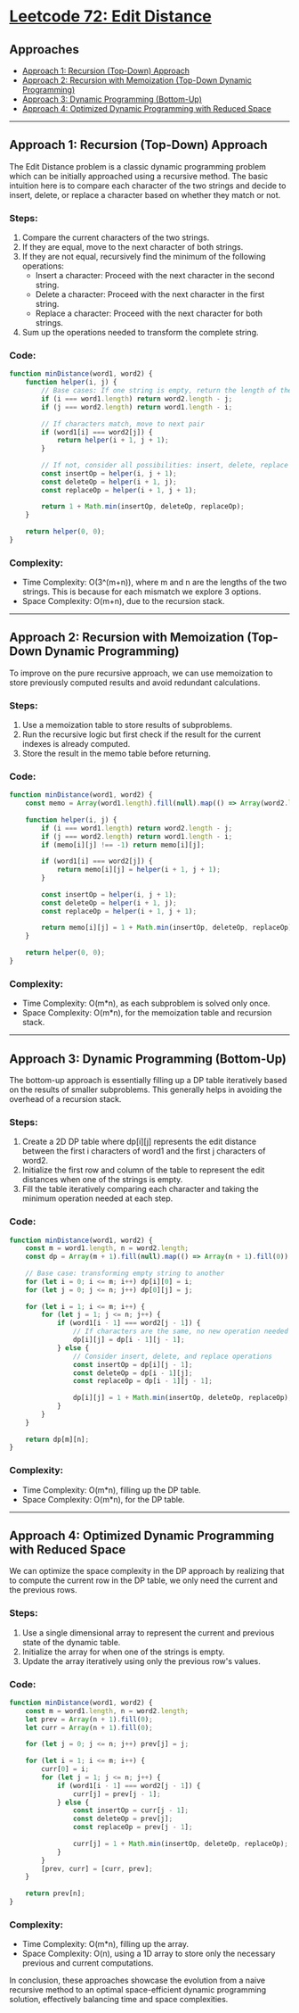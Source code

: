 # [Leetcode 72: Edit Distance](https://leetcode.com/problems/edit-distance/)

## Approaches
- [Approach 1: Recursion (Top-Down) Approach](#approach-1-recursion-top-down-approach)
- [Approach 2: Recursion with Memoization (Top-Down Dynamic Programming)](#approach-2-recursion-with-memoization-top-down-dynamic-programming)
- [Approach 3: Dynamic Programming (Bottom-Up)](#approach-3-dynamic-programming-bottom-up)
- [Approach 4: Optimized Dynamic Programming with Reduced Space](#approach-4-optimized-dynamic-programming-with-reduced-space)

---

## Approach 1: Recursion (Top-Down) Approach
The Edit Distance problem is a classic dynamic programming problem which can be initially approached using a recursive method. The basic intuition here is to compare each character of the two strings and decide to insert, delete, or replace a character based on whether they match or not.

### Steps:
1. Compare the current characters of the two strings.
2. If they are equal, move to the next character of both strings.
3. If they are not equal, recursively find the minimum of the following operations:
   - Insert a character: Proceed with the next character in the second string.
   - Delete a character: Proceed with the next character in the first string.
   - Replace a character: Proceed with the next character for both strings.
4. Sum up the operations needed to transform the complete string.

### Code:
```javascript
function minDistance(word1, word2) {
    function helper(i, j) {
        // Base cases: If one string is empty, return the length of the other (all inserts/deletes).
        if (i === word1.length) return word2.length - j;
        if (j === word2.length) return word1.length - i;
        
        // If characters match, move to next pair
        if (word1[i] === word2[j]) {
            return helper(i + 1, j + 1);
        }
        
        // If not, consider all possibilities: insert, delete, replace
        const insertOp = helper(i, j + 1);
        const deleteOp = helper(i + 1, j);
        const replaceOp = helper(i + 1, j + 1);
        
        return 1 + Math.min(insertOp, deleteOp, replaceOp);
    }
    
    return helper(0, 0);
}
```

### Complexity:
- Time Complexity: O(3^(m+n)), where m and n are the lengths of the two strings. This is because for each mismatch we explore 3 options.
- Space Complexity: O(m+n), due to the recursion stack.

---

## Approach 2: Recursion with Memoization (Top-Down Dynamic Programming)
To improve on the pure recursive approach, we can use memoization to store previously computed results and avoid redundant calculations.

### Steps:
1. Use a memoization table to store results of subproblems.
2. Run the recursive logic but first check if the result for the current indexes is already computed.
3. Store the result in the memo table before returning.

### Code:
```javascript
function minDistance(word1, word2) {
    const memo = Array(word1.length).fill(null).map(() => Array(word2.length).fill(-1));
    
    function helper(i, j) {
        if (i === word1.length) return word2.length - j;
        if (j === word2.length) return word1.length - i;
        if (memo[i][j] !== -1) return memo[i][j];
        
        if (word1[i] === word2[j]) {
            return memo[i][j] = helper(i + 1, j + 1);
        }
        
        const insertOp = helper(i, j + 1);
        const deleteOp = helper(i + 1, j);
        const replaceOp = helper(i + 1, j + 1);
        
        return memo[i][j] = 1 + Math.min(insertOp, deleteOp, replaceOp);
    }
    
    return helper(0, 0);
}
```

### Complexity:
- Time Complexity: O(m*n), as each subproblem is solved only once.
- Space Complexity: O(m*n), for the memoization table and recursion stack.

---

## Approach 3: Dynamic Programming (Bottom-Up)
The bottom-up approach is essentially filling up a DP table iteratively based on the results of smaller subproblems. This generally helps in avoiding the overhead of a recursion stack.

### Steps:
1. Create a 2D DP table where dp[i][j] represents the edit distance between the first i characters of word1 and the first j characters of word2.
2. Initialize the first row and column of the table to represent the edit distances when one of the strings is empty.
3. Fill the table iteratively comparing each character and taking the minimum operation needed at each step.

### Code:
```javascript
function minDistance(word1, word2) {
    const m = word1.length, n = word2.length;
    const dp = Array(m + 1).fill(null).map(() => Array(n + 1).fill(0));
    
    // Base case: transforming empty string to another
    for (let i = 0; i <= m; i++) dp[i][0] = i;
    for (let j = 0; j <= n; j++) dp[0][j] = j;
    
    for (let i = 1; i <= m; i++) {
        for (let j = 1; j <= n; j++) {
            if (word1[i - 1] === word2[j - 1]) {
                // If characters are the same, no new operation needed
                dp[i][j] = dp[i - 1][j - 1];
            } else {
                // Consider insert, delete, and replace operations
                const insertOp = dp[i][j - 1];
                const deleteOp = dp[i - 1][j];
                const replaceOp = dp[i - 1][j - 1];
                
                dp[i][j] = 1 + Math.min(insertOp, deleteOp, replaceOp);
            }
        }
    }
    
    return dp[m][n];
}
```

### Complexity:
- Time Complexity: O(m*n), filling up the DP table.
- Space Complexity: O(m*n), for the DP table.

---

## Approach 4: Optimized Dynamic Programming with Reduced Space
We can optimize the space complexity in the DP approach by realizing that to compute the current row in the DP table, we only need the current and the previous rows.

### Steps:
1. Use a single dimensional array to represent the current and previous state of the dynamic table.
2. Initialize the array for when one of the strings is empty.
3. Update the array iteratively using only the previous row's values.

### Code:
```javascript
function minDistance(word1, word2) {
    const m = word1.length, n = word2.length;
    let prev = Array(n + 1).fill(0);
    let curr = Array(n + 1).fill(0);
    
    for (let j = 0; j <= n; j++) prev[j] = j;
    
    for (let i = 1; i <= m; i++) {
        curr[0] = i;
        for (let j = 1; j <= n; j++) {
            if (word1[i - 1] === word2[j - 1]) {
                curr[j] = prev[j - 1];
            } else {
                const insertOp = curr[j - 1];
                const deleteOp = prev[j];
                const replaceOp = prev[j - 1];
                
                curr[j] = 1 + Math.min(insertOp, deleteOp, replaceOp);
            }
        }
        [prev, curr] = [curr, prev];
    }
    
    return prev[n];
}
```

### Complexity:
- Time Complexity: O(m*n), filling up the array.
- Space Complexity: O(n), using a 1D array to store only the necessary previous and current computations.

In conclusion, these approaches showcase the evolution from a naive recursive method to an optimal space-efficient dynamic programming solution, effectively balancing time and space complexities.

